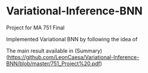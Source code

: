 # Variational-Inference-BNN

Project for MA 751 Final


Implemented Variational BNN by following the idea of 


The main result available in (Summary)(https://github.com/LeonCaesa/Variational-Inference-BNN/blob/master/751_Project%20.pdf)
